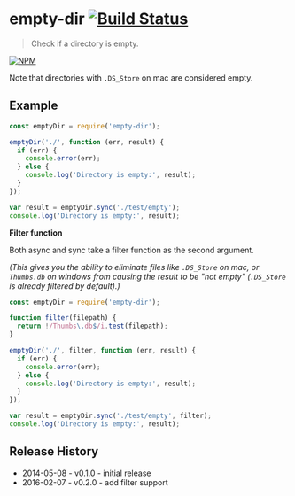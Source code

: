 # empty-dir [![Build Status](https://secure.travis-ci.org/js-cli/js-empty-dir.svg?branch=master)](http://travis-ci.org/js-cli/js-empty-dir)
> Check if a directory is empty.

[![NPM](https://nodei.co/npm/empty-dir.png)](https://nodei.co/npm/empty-dir/)

Note that directories with `.DS_Store` on mac are considered empty.

## Example
```js
const emptyDir = require('empty-dir');

emptyDir('./', function (err, result) {
  if (err) {
    console.error(err);
  } else {
    console.log('Directory is empty:', result);
  }
});

var result = emptyDir.sync('./test/empty');
console.log('Directory is empty:', result);
```

**Filter function**

Both async and sync take a filter function as the second argument.

_(This gives you the ability to eliminate files like `.DS_Store` on mac, or `Thumbs.db` on windows from causing the result to be "not empty" (`.DS_Store` is already filtered by default).)_

```js
const emptyDir = require('empty-dir');

function filter(filepath) {
  return !/Thumbs\.db$/i.test(filepath);
}

emptyDir('./', filter, function (err, result) {
  if (err) {
    console.error(err);
  } else {
    console.log('Directory is empty:', result);
  }
});

var result = emptyDir.sync('./test/empty', filter);
console.log('Directory is empty:', result);
```

## Release History

* 2014-05-08 - v0.1.0 - initial release
* 2016-02-07 - v0.2.0 - add filter support
